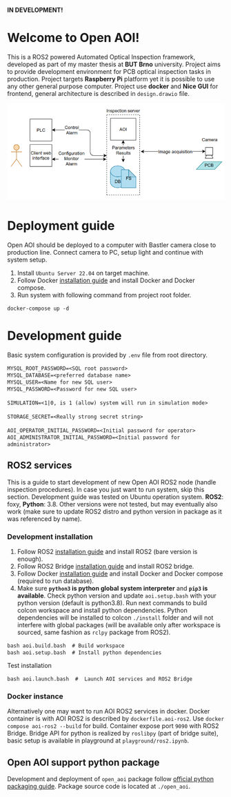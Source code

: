**IN DEVELOPMENT!**

# Welcome to Open AOI!
This is a ROS2 powered Automated Optical Inspection framework, developed as part of my master thesis at **BUT Brno** university. Project aims to provide development environment for PCB optical inspection tasks in production. Project targets **Raspberry Pi** platform yet it is possible to use any other general purpose computer. Project use **docker** and **Nice GUI** for frontend, general architecture is described in `design.drawio` file. 

![System overview](/assets/documentation/system_high_level_overview.png)

# Deployment  guide
Open AOI should be deployed to a computer with Bastler camera close to production line. Connect camera to PC, setup light and continue with system setup.
1. Install `Ubuntu Server 22.04` on target machine.
2. Follow Docker [installation guide](https://docs.docker.com/) and install Docker and Docker compose.
3. Run system with following command from project root folder.
```
docker-compose up -d
```

# Development guide
Basic system configuration is provided by `.env` file from root directory.
```
MYSQL_ROOT_PASSWORD=<SQL root password>
MYSQL_DATABASE=<preferred database name>
MYSQL_USER=<Name for new SQL user>
MYSQL_PASSWORD=<Password for new SQL user>

SIMULATION=<1|0, is 1 (allow) system will run in simulation mode>

STORAGE_SECRET=<Really strong secret string>

AOI_OPERATOR_INITIAL_PASSWORD=<Initial password for operator>
AOI_ADMINISTRATOR_INITIAL_PASSWORD=<Initial password for administrator>
```

## ROS2 services
This is a guide to start development of new Open AOI ROS2 node (handle inspection procedures). In case you just want to run system, skip this section. Development guide was tested on Ubuntu operation system. 
**ROS2**: foxy, **Python**: 3.8. Other versions were not tested, but may eventually also work (make sure to update ROS2 distro and python version in package as it was referenced by name). 

### Development installation
1. Follow ROS2 [installation guide](https://docs.ros.org/) and install ROS2 (bare version is enough).
2. Follow ROS2 Bridge [installation guide](https://wiki.ros.org/rosbridge_suite) and install ROS2 bridge.
3. Follow Docker [installation guide](https://docs.docker.com/) and install Docker and Docker compose (required to run database).
4. Make sure **`python3` is python global system interpreter** and **`pip3` is available**. Check python version and update `aoi.setup.bash` with your python version (default is python3.8). Run next commands to build colcon workspace and install python dependencies. Python dependencies will be installed to colcon `./install` folder and will not interfere  with global packages (will be available only after workspace is sourced, same fashion as `rclpy` package from ROS2).
```
bash aoi.build.bash  # Build workspace 
bash aoi.setup.bash  # Install python dependencies
```

Test installation
```
bash aoi.launch.bash  #  Launch AOI services and ROS2 Bridge
```

### Docker instance
Alternatively one may want to run AOI ROS2 services in docker. Docker container is with AOI ROS2 is described by `dockerfile.aoi-ros2`. Use `docker compose aoi-ros2 --build` for build. Container expose port `9090` with ROS2 Bridge. Bridge API for python is realized by `roslibpy` (part of bridge suite), basic setup is available in playground at `playground/ros2.ipynb`.

## Open AOI support python package
Development and deployment of `open_aoi` package follow [official python packaging guide](https://packaging.python.org/en/latest/tutorials/packaging-projects/). Package source code is located at `./open_aoi`.